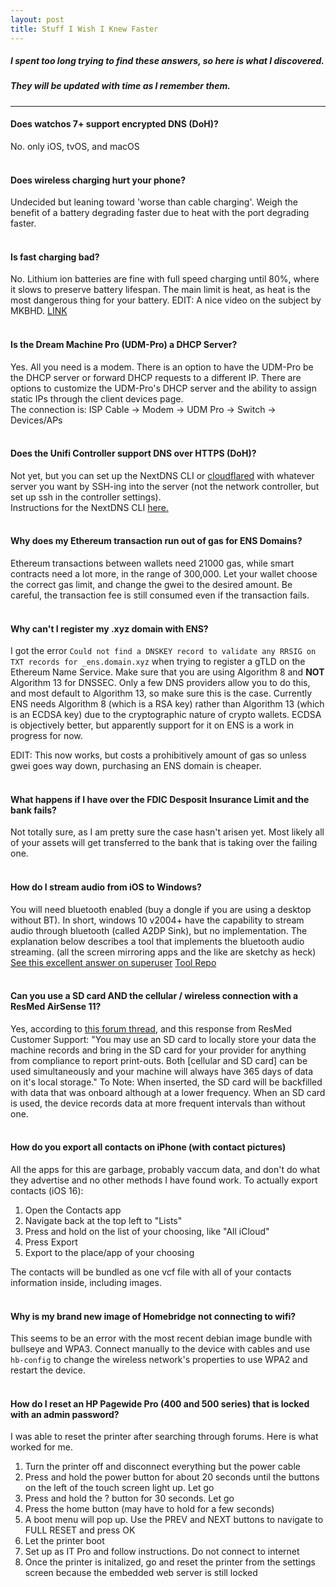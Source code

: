 ```yaml
---
layout: post
title: Stuff I Wish I Knew Faster
---
```


##### I spent too long trying to find these answers, so here is what I discovered.
##### They will be updated with time as I remember them.
---

  
#### Does watchos 7+ support encrypted DNS (DoH)?
No. only iOS, tvOS, and macOS
<br/><br/>

####  Does wireless charging hurt your phone?
Undecided but leaning toward 'worse than cable charging'. Weigh the benefit of a battery degrading faster due to heat with the port degrading faster. 
<br/><br/>

#### Is fast charging bad?
 No. Lithium ion batteries are fine with full speed charging until 80%, where it slows to preserve battery lifespan. The main limit is heat, as heat is the most dangerous thing for your battery. EDIT: A nice video on the subject by MKBHD. [LINK](https://www.youtube.com/watch?v=UpqaQR4ikig)
<br/><br/>

#### Is the Dream Machine Pro (UDM-Pro) a DHCP Server?
Yes. All you need is a modem. There is an option to have the UDM-Pro be the DHCP server or forward DHCP requests to a different IP. There are options to customize the UDM-Pro's DHCP server and the ability to assign static IPs through the client devices page.  
The connection is: ISP Cable -> Modem -> UDM Pro -> Switch -> Devices/APs
<br/><br/>

#### Does the Unifi Controller support DNS over HTTPS (DoH)?
Not yet, but you can set up the NextDNS CLI or [cloudflared](https://developers.cloudflare.com/1.1.1.1/dns-over-https/cloudflared-proxy/) with whatever server you want by SSH-ing into the server (not the network controller, but set up ssh in the controller settings).  
Instructions for the NextDNS CLI [here.](https://github.com/nextdns/nextdns/wiki/UnifiOS)
<br/><br/>

#### Why does my Ethereum transaction run out of gas for ENS Domains?
Ethereum transactions between wallets need 21000 gas, while smart contracts need a lot more, in the range of 300,000. Let your wallet choose the correct gas limit, and change the gwei to the desired amount.
Be careful, the transaction fee is still consumed even if the transaction fails.
<br/><br/>

#### Why can't I register my .xyz domain with ENS?
I got the error `Could not find a DNSKEY record to validate any RRSIG on TXT records for _ens.domain.xyz` when trying to register a gTLD on the Ethereum Name Service. Make sure that you are using Algorithm 8 and **NOT** Algorithm 13 for DNSSEC. Only a few DNS providers allow you to do this, and most default to Algorithm 13, so make sure this is the case. 
Currently ENS needs Algorithm 8 (which is a RSA key) rather than Algorithm 13 (which is an ECDSA key) due to the cryptographic nature of crypto wallets. 
ECDSA is objectively better, but apparently support for it on ENS is a work in progress for now.

EDIT: This now works, but costs a prohibitively amount of gas so unless gwei goes way down, purchasing an ENS domain is cheaper.
<br/><br/>

#### What happens if I have over the FDIC Desposit Insurance Limit and the bank fails?
Not totally sure, as I am pretty sure the case hasn't arisen yet. Most likely all of your assets will get transferred to the bank that is taking over the failing one.
<br/><br/>

#### How do I stream audio from iOS to Windows?
You will need bluetooth enabled (buy a dongle if you are using a desktop without BT). In short, windows 10 v2004+ have the capability to stream audio through bluetooth (called A2DP Sink), but no implementation. The explanation below describes a tool that implements the bluetooth audio streaming. (all the screen mirroring apps and the like are sketchy as heck)
[See this excellent answer on superuser](https://superuser.com/questions/1199132/is-there-any-way-to-make-windows-10-act-as-a-a2dp-sink)
[Tool Repo](https://github.com/ysc3839/AudioPlaybackConnector)
<br/><br/>

#### Can you use a SD card AND the cellular / wireless connection with a ResMed AirSense 11?
Yes, according to [this forum thread](http://www.apneaboard.com/forums/Thread-ResMed-Airsense11-software), and this response from ResMed Customer Support:
"You may use an SD card to locally store your data the machine records and bring in the SD card for your provider for anything from compliance to report print-outs. Both [cellular and SD card] can be used simultaneously and your machine will always have 365 days of data on it's local storage."
To Note: When inserted, the SD card will be backfilled with data that was onboard although at a lower frequency. When an SD card is used, the device records data at more frequent intervals than without one.
<br/><br/>

#### How do you export all contacts on iPhone (with contact pictures)
All the apps for this are garbage, probably vaccum data, and don't do what they advertise and no other methods I have found work. To actually export contacts (iOS 16):
1. Open the Contacts app
2. Navigate back at the top left to "Lists"
3. Press and hold on the list of your choosing, like "All iCloud"
4. Press Export
5. Export to the place/app of your choosing

The contacts will be bundled as one vcf file with all of your contacts information inside, including images.
<br/><br/>

#### Why is my brand new image of Homebridge not connecting to wifi?
This seems to be an error with the most recent debian image bundle with bullseye and WPA3. Connect manually to the device with cables and use `hb-config` to change the wireless network's properties to use WPA2 and restart the device.
<br/><br/>


#### How do I reset an HP Pagewide Pro (400 and 500 series) that is locked with an admin password?
I was able to reset the printer after searching through forums. Here is what worked for me.
1. Turn the printer off and disconnect everything but the power cable
2. Press and hold the power button for about 20 seconds until the buttons on the left of the touch screen light up. Let go
3. Press and hold the ? button for 30 seconds. Let go
4. Press the home button (may have to hold for a few seconds)
5. A boot menu will pop up. Use the PREV and NEXT buttons to navigate to FULL RESET and press OK
6. Let the printer boot
7. Set up as IT Pro and follow instructions. Do not connect to internet
8. Once the printer is initalized, go and reset the printer from the settings screen because the embedded web server is still locked